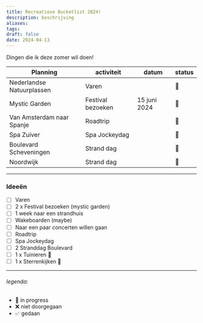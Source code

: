 ```yaml
---
title: Recreatieve Bucketlist 2024!
description: beschrijving
aliases: 
tags: 
draft: false
date: 2024-04-13
---
```

Dingen die ik deze zomer wil doen!

| Planning                  | activiteit        | datum        | status |
| ------------------------- | ----------------- | ------------ | ------ |
| Nederlandse Natuurplassen | Varen             |              | 🔁     |
| Mystic Garden             | Festival bezoeken | 15 juni 2024 | 🔁     |
| Van Amsterdam naar Spanje | Roadtrip          |              | 🔁     |
| Spa Zuiver                | Spa Jockeydag     |              | 🔁     |
| Boulevard Scheveningen    | Strand dag        |              | 🔁     |
| Noordwijk                 | Strand dag        |              | 🔁     |

---
### Ideeën
- [ ] Varen
- [ ] 2 x Festival bezoeken (mystic garden)
- [ ] 1 week naar een strandhuis
- [ ] Wakeboarden (maybe)
- [ ] Naar een paar concerten willen gaan
- [ ] Roadtrip
- [ ] Spa Jockeydag
- [ ] 2 Stranddag Boulevard
- [ ] 1 x Tuinieren 🌵
- [ ] 1 x Sterrenkijken 🚀

---
###### legenda:
- 🔁 in progress
- ❌ niet doorgegaan
- ✅ gedaan
